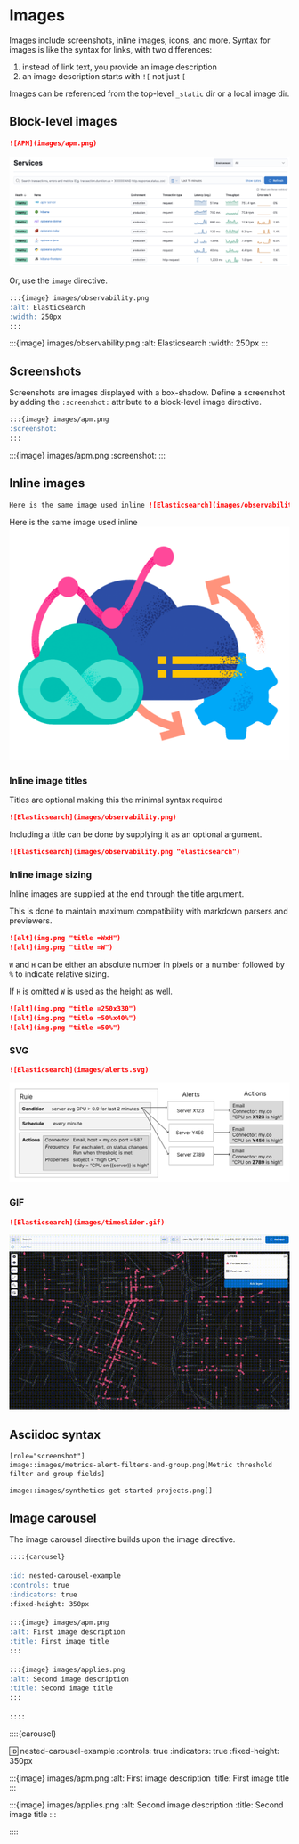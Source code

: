 # Images

Images include screenshots, inline images, icons, and more. Syntax for images is like the syntax for links, with two differences:
1. instead of link text, you provide an image description
2. an image description starts with `![` not just `[`

Images can be referenced from the top-level `_static` dir or a local image dir.

## Block-level images

```markdown
![APM](images/apm.png)
```

![APM](images/apm.png)

Or, use the `image` directive.

```markdown
:::{image} images/observability.png
:alt: Elasticsearch
:width: 250px
:::
```

:::{image} images/observability.png
:alt: Elasticsearch
:width: 250px
:::

## Screenshots

Screenshots are images displayed with a box-shadow. Define a screenshot by adding the `:screenshot:` attribute to a block-level image directive.

```markdown
:::{image} images/apm.png
:screenshot:
:::
```

:::{image} images/apm.png
:screenshot:
:::

## Inline images

```markdown
Here is the same image used inline ![Elasticsearch](images/observability.png "elasticsearch =50%x50%")
```

Here is the same image used inline ![Elasticsearch](images/observability.png "elasticsearch =50%x50%")


### Inline image titles

Titles are optional making this the minimal syntax required

```markdown
![Elasticsearch](images/observability.png)
```

Including a title can be done by supplying it as an optional argument.

```markdown
![Elasticsearch](images/observability.png "elasticsearch")
```

### Inline image sizing

Inline images are supplied at the end through the title argument.

This is done to maintain maximum compatibility with markdown parsers
and previewers. 

```markdown
![alt](img.png "title =WxH")
![alt](img.png "title =W")
```

`W` and `H` can be either an absolute number in pixels or a number followed by `%` to indicate relative sizing.

If `H` is omitted `W` is used as the height as well.

```markdown
![alt](img.png "title =250x330")
![alt](img.png "title =50%x40%")
![alt](img.png "title =50%")
```



### SVG 

```markdown
![Elasticsearch](images/alerts.svg)
```
![Elasticsearch](images/alerts.svg)

### GIF

```markdown
![Elasticsearch](images/timeslider.gif)
```
![Elasticsearch](images/timeslider.gif)


## Asciidoc syntax

```asciidoc
[role="screenshot"]
image::images/metrics-alert-filters-and-group.png[Metric threshold filter and group fields]
```

```asciidoc
image::images/synthetics-get-started-projects.png[]
```

## Image carousel

The image carousel directive builds upon the image directive.

```markdown
::::{carousel}

:id: nested-carousel-example
:controls: true
:indicators: true
:fixed-height: 350px

:::{image} images/apm.png
:alt: First image description
:title: First image title
:::

:::{image} images/applies.png
:alt: Second image description
:title: Second image title
:::

::::
```
::::{carousel}

:id: nested-carousel-example
:controls: true
:indicators: true
:fixed-height: 350px

:::{image} images/apm.png
:alt: First image description
:title: First image title
:::

:::{image} images/applies.png
:alt: Second image description
:title: Second image title
:::

::::
